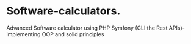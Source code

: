 # Software-calculators.
Advanced Software calculator using PHP Symfony (CLI the Rest APIs)- implementing OOP and solid principles
